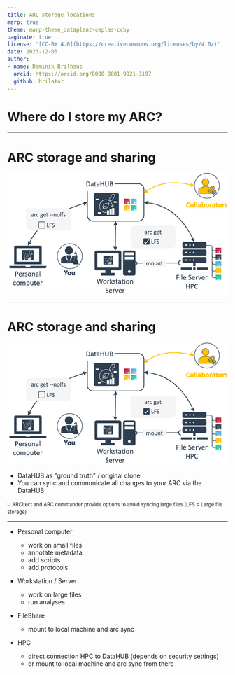 ```yaml
---
title: ARC storage locations
marp: true
theme: marp-theme_dataplant-ceplas-ccby
paginate: true
license: '[CC-BY 4.0](https://creativecommons.org/licenses/by/4.0/)'
date: 2023-12-05
author:
- name: Dominik Brilhaus
  orcid: https://orcid.org/0000-0001-9021-3197
  github: brilator
---
```


# Where do I store my ARC?

---

# ARC storage and sharing

![](./../../images/ARC-storageLocations-withNotes.drawio.png)

---

# ARC storage and sharing

![w:600](./../../images/ARC-storageLocations-withNotes.drawio.png)

- DataHUB as "ground truth" / original clone
- You can sync and communicate all changes to your ARC via the DataHUB

<span style="font-size:0.8em"> :bulb: ARCitect and ARC commander provide options to avoid syncing large files (LFS = Large file storage) </span>

---

<div class=two-columns>

  <div>
  
  - Personal computer
    - work on small files
    - annotate metadata
    - add scripts
    - add protocols
  
  - Workstation / Server
    - work on large files
    - run analyses
  
  </div>
  
  <div>
  
  - FileShare
    - mount to local machine and arc sync
  
  - HPC
    - direct connection HPC to DataHUB (depends on security settings)
    - or mount to local machine and arc sync from there
  
  </div>

</div>